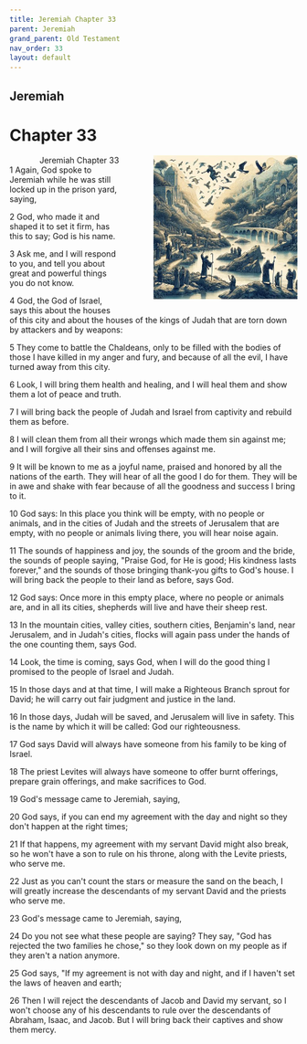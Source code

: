 ```yaml
---
title: Jeremiah Chapter 33
parent: Jeremiah
grand_parent: Old Testament
nav_order: 33
layout: default
---
```


## Jeremiah

# Chapter 33

<div style="clear: both; text-align: right;">
    <div style="max-width: 50%; height: auto; float: right; margin: 0 0 10px 10px; padding-left: 10%;">
        <img src="/assets/Image/Jeremiah/500/33.jpg" alt="Jeremiah Chapter 33" class="chapter-image">
    </div>
    <figcaption style="font-size: 14px; text-align: right;">Jeremiah Chapter 33</figcaption>
</div>
1 Again, God spoke to Jeremiah while he was still locked up in the prison yard, saying,

2 God, who made it and shaped it to set it firm, has this to say; God is his name.

3 Ask me, and I will respond to you, and tell you about great and powerful things you do not know.

4 God, the God of Israel, says this about the houses of this city and about the houses of the kings of Judah that are torn down by attackers and by weapons:

5 They come to battle the Chaldeans, only to be filled with the bodies of those I have killed in my anger and fury, and because of all the evil, I have turned away from this city.

6 Look, I will bring them health and healing, and I will heal them and show them a lot of peace and truth.

7 I will bring back the people of Judah and Israel from captivity and rebuild them as before.

8 I will clean them from all their wrongs which made them sin against me; and I will forgive all their sins and offenses against me.

9 It will be known to me as a joyful name, praised and honored by all the nations of the earth. They will hear of all the good I do for them. They will be in awe and shake with fear because of all the goodness and success I bring to it.

10 God says: In this place you think will be empty, with no people or animals, and in the cities of Judah and the streets of Jerusalem that are empty, with no people or animals living there, you will hear noise again.

11 The sounds of happiness and joy, the sounds of the groom and the bride, the sounds of people saying, "Praise God, for He is good; His kindness lasts forever," and the sounds of those bringing thank-you gifts to God's house. I will bring back the people to their land as before, says God.

12 God says: Once more in this empty place, where no people or animals are, and in all its cities, shepherds will live and have their sheep rest.

13 In the mountain cities, valley cities, southern cities, Benjamin's land, near Jerusalem, and in Judah's cities, flocks will again pass under the hands of the one counting them, says God.

14 Look, the time is coming, says God, when I will do the good thing I promised to the people of Israel and Judah.

15 In those days and at that time, I will make a Righteous Branch sprout for David; he will carry out fair judgment and justice in the land.

16 In those days, Judah will be saved, and Jerusalem will live in safety. This is the name by which it will be called: God our righteousness.

17 God says David will always have someone from his family to be king of Israel.

18 The priest Levites will always have someone to offer burnt offerings, prepare grain offerings, and make sacrifices to God.

19 God's message came to Jeremiah, saying,

20 God says, if you can end my agreement with the day and night so they don't happen at the right times;

21 If that happens, my agreement with my servant David might also break, so he won't have a son to rule on his throne, along with the Levite priests, who serve me.

22 Just as you can't count the stars or measure the sand on the beach, I will greatly increase the descendants of my servant David and the priests who serve me.

23 God's message came to Jeremiah, saying,

24 Do you not see what these people are saying? They say, "God has rejected the two families he chose," so they look down on my people as if they aren't a nation anymore.

25 God says, "If my agreement is not with day and night, and if I haven't set the laws of heaven and earth;

26 Then I will reject the descendants of Jacob and David my servant, so I won't choose any of his descendants to rule over the descendants of Abraham, Isaac, and Jacob. But I will bring back their captives and show them mercy.


